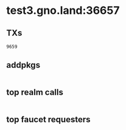 # test3.gno.land:36657

## TXs
```
9659
```

## addpkgs
```
```

## top realm calls
```
```

## top faucet requesters
```
```

